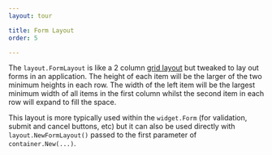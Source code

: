 ```yaml
---
layout: tour

title: Form Layout
order: 5

---
```


The `layout.FormLayout` is like a 2 column [grid layout](gridlayout.html)
but tweaked to lay out forms in an application.
The height of each item will be the larger of the two minimum heights
in each row. The width of the left item will be the largest minimum
width of all items in the first column whilst the second item in each
row will expand to fill the space.

This layout is more typically used within the `widget.Form` (for validation, submit and cancel buttons, etc) but it can
also be used directly with `layout.NewFormLayout()` passed to the first
parameter of `container.New(...)`.
